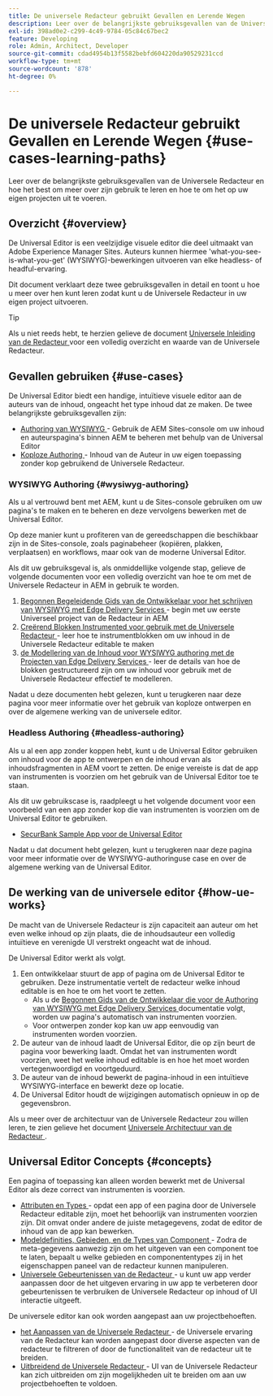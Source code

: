 ```yaml
---
title: De universele Redacteur gebruikt Gevallen en Lerende Wegen
description: Leer over de belangrijkste gebruiksgevallen van de Universele Redacteur en hoe het best te leren over zijn gebruik en hoe te om het op uw eigen projecten uit te voeren.
exl-id: 398ad0e2-c299-4c49-9784-05c84c67bec2
feature: Developing
role: Admin, Architect, Developer
source-git-commit: cdad4954b13f5582bebfd604220da90529231ccd
workflow-type: tm+mt
source-wordcount: '878'
ht-degree: 0%

---
```


# De universele Redacteur gebruikt Gevallen en Lerende Wegen {#use-cases-learning-paths}

Leer over de belangrijkste gebruiksgevallen van de Universele Redacteur en hoe het best om meer over zijn gebruik te leren en hoe te om het op uw eigen projecten uit te voeren.

## Overzicht {#overview}

De Universal Editor is een veelzijdige visuele editor die deel uitmaakt van Adobe Experience Manager Sites. Auteurs kunnen hiermee &#39;what-you-see-is-what-you-get&#39; (WYSIWYG)-bewerkingen uitvoeren van elke headless- of headful-ervaring.

Dit document verklaart deze twee gebruiksgevallen in detail en toont u hoe u meer over hen kunt leren zodat kunt u de Universele Redacteur in uw eigen project uitvoeren.

>[!TIP]
>
>Als u niet reeds hebt, te herzien gelieve de document [ Universele Inleiding van de Redacteur ](/help/implementing/universal-editor/introduction.md) voor een volledig overzicht en waarde van de Universele Redacteur.

## Gevallen gebruiken {#use-cases}

De Universal Editor biedt een handige, intuïtieve visuele editor aan de auteurs van de inhoud, ongeacht het type inhoud dat ze maken. De twee belangrijkste gebruiksgevallen zijn:

* [ Authoring van WYSIWYG ](#wysiwyg-authoring) - Gebruik de AEM Sites-console om uw inhoud en auteurspagina&#39;s binnen AEM te beheren met behulp van de Universal Editor
* [ Koploze Authoring ](#headless-authoring) - Inhoud van de Auteur in uw eigen toepassing zonder kop gebruikend de Universele Redacteur.

### WYSIWYG Authoring {#wysiwyg-authoring}

Als u al vertrouwd bent met AEM, kunt u de Sites-console gebruiken om uw pagina&#39;s te maken en te beheren en deze vervolgens bewerken met de Universal Editor.

Op deze manier kunt u profiteren van de gereedschappen die beschikbaar zijn in de Sites-console, zoals paginabeheer (kopiëren, plakken, verplaatsen) en workflows, maar ook van de moderne Universal Editor.

Als dit uw gebruiksgeval is, als onmiddellijke volgende stap, gelieve de volgende documenten voor een volledig overzicht van hoe te om met de Universele Redacteur in AEM in gebruik te worden.

1. [ Begonnen Begeleidende Gids van de Ontwikkelaar voor het schrijven van WYSIWYG met Edge Delivery Services ](/help/edge/wysiwyg-authoring/edge-dev-getting-started.md) - begin met uw eerste Universeel project van de Redacteur in AEM
1. [ Creërend Blokken Instrumented voor gebruik met de Universele Redacteur ](/help/edge/wysiwyg-authoring/create-block.md) - leer hoe te instrumentblokken om uw inhoud in de Universele Redacteur editable te maken
1. [ de Modellering van de Inhoud voor WYSIWYG authoring met de Projecten van Edge Delivery Services ](/help/edge/wysiwyg-authoring/content-modeling.md) - leer de details van hoe de blokken gestructureerd zijn om uw inhoud voor gebruik met de Universele Redacteur effectief te modelleren.

Nadat u deze documenten hebt gelezen, kunt u terugkeren naar deze pagina voor meer informatie over het gebruik van koploze ontwerpen en over de algemene werking van de universele editor.

### Headless Authoring {#headless-authoring}

Als u al een app zonder koppen hebt, kunt u de Universal Editor gebruiken om inhoud voor de app te ontwerpen en de inhoud ervan als inhoudsfragmenten in AEM voort te zetten. De enige vereiste is dat de app van instrumenten is voorzien om het gebruik van de Universal Editor toe te staan.

Als dit uw gebruikscase is, raadpleegt u het volgende document voor een voorbeeld van een app zonder kop die van instrumenten is voorzien om de Universal Editor te gebruiken.

* [SecurBank Sample App voor de Universal Editor](/help/implementing/universal-editor/securbank.md)

Nadat u dat document hebt gelezen, kunt u terugkeren naar deze pagina voor meer informatie over de WYSIWYG-authoringuse case en over de algemene werking van de Universal Editor.

## De werking van de universele editor {#how-ue-works}

De macht van de Universele Redacteur is zijn capaciteit aan auteur om het even welke inhoud op zijn plaats, die de inhoudsauteur een volledig intuïtieve en verenigde UI verstrekt ongeacht wat de inhoud.

De Universal Editor werkt als volgt.

1. Een ontwikkelaar stuurt de app of pagina om de Universal Editor te gebruiken. Deze instrumentatie vertelt de redacteur welke inhoud editable is en hoe te om het voort te zetten.
   * Als u de [ Begonnen Gids van de Ontwikkelaar die voor de Authoring van WYSIWYG met Edge Delivery Services ](/help/edge/wysiwyg-authoring/edge-dev-getting-started.md) documentatie volgt, worden uw pagina&#39;s automatisch van instrumenten voorzien.
   * Voor ontwerpen zonder kop kan uw app eenvoudig van instrumenten worden voorzien.
1. De auteur van de inhoud laadt de Universal Editor, die op zijn beurt de pagina voor bewerking laadt. Omdat het van instrumenten wordt voorzien, weet het welke inhoud editable is en hoe het moet worden vertegenwoordigd en voortgeduurd.
1. De auteur van de inhoud bewerkt de pagina-inhoud in een intuïtieve WYSIWYG-interface en bewerkt deze op locatie.
1. De Universal Editor houdt de wijzigingen automatisch opnieuw in op de gegevensbron.

Als u meer over de architectuur van de Universele Redacteur zou willen leren, te zien gelieve het document [ Universele Architectuur van de Redacteur ](/help/implementing/universal-editor/architecture.md).

## Universal Editor Concepts {#concepts}

Een pagina of toepassing kan alleen worden bewerkt met de Universal Editor als deze correct van instrumenten is voorzien.

* [ Attributen en Types ](/help/implementing/universal-editor/attributes-types.md) - opdat een app of een pagina door de Universele Redacteur editable zijn, moet het behoorlijk van instrumenten voorzien zijn. Dit omvat onder andere de juiste metagegevens, zodat de editor de inhoud van de app kan bewerken.
* [ Modeldefinities, Gebieden, en de Types van Component ](/help/implementing/universal-editor/field-types.md) - Zodra de meta-gegevens aanwezig zijn om het uitgeven van een component toe te laten, bepaalt u welke gebieden en componententypes zij in het eigenschappen paneel van de redacteur kunnen manipuleren.
* [ Universele Gebeurtenissen van de Redacteur ](/help/implementing/universal-editor/events.md) - u kunt uw app verder aanpassen door de het uitgeven ervaring in uw app te verbeteren door gebeurtenissen te verbruiken de Universele Redacteur op inhoud of UI interactie uitgeeft.

De universele editor kan ook worden aangepast aan uw projectbehoeften.

* [ het Aanpassen van de Universele Redacteur ](/help/implementing/universal-editor/customizing.md) - de Universele ervaring van de Redacteur kan worden aangepast door diverse aspecten van de redacteur te filtreren of door de functionaliteit van de redacteur uit te breiden.
* [ Uitbreidend de Universele Redacteur ](/help/implementing/universal-editor/extending.md) - UI van de Universele Redacteur kan zich uitbreiden om zijn mogelijkheden uit te breiden om aan uw projectbehoeften te voldoen.
